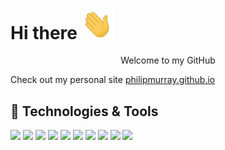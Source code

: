 # Hi there <img src="https://github.com/PhilipMurray/PhilipMurray/blob/master/wave.gif" width="50px">

<center>Welcome to my GitHub</center>

Check out my personal site [philipmurray.github.io](https://philipmurray.github.io/)

## 🔧 Technologies & Tools
![](https://img.shields.io/static/v1?label=Code&message=C%23&color=blue&style=flat-square&logo=C-Sharp)
![](https://img.shields.io/static/v1?label=Code&message=HTML&color=blue&style=flat-square&logo=HTML5)
![](https://img.shields.io/static/v1?label=Code&message=JavaScript&color=blue&style=flat-square&logo=JavaScript)
![](https://img.shields.io/static/v1?label=Code&message=CSS&color=blue&style=flat-square&logo=CSS3)
![](https://img.shields.io/static/v1?label=Tools&message=MS%20SQL&color=blue&style=flat-square&logo=Microsoft-SQL-Server)
![](https://img.shields.io/static/v1?label=Tools&message=Postman&color=blue&style=flat-square&logo=Postman)
![](https://img.shields.io/static/v1?label=Frameworks&message=RESTful%20API&color=blue&style=flat-square&logo=Visual-Studio)
![](https://img.shields.io/static/v1?label=Frameworks&message=.NET&color=blue&style=flat-square&logo=Visual-Studio)
![](https://img.shields.io/static/v1?label=Frameworks&message=.NET%20Core&color=blue&style=flat-square&logo=Visual-Studio)
![](https://img.shields.io/static/v1?label=Frameworks&message=Entity%20Framework&color=blue&style=flat-square&logo=Visual-Studio)
